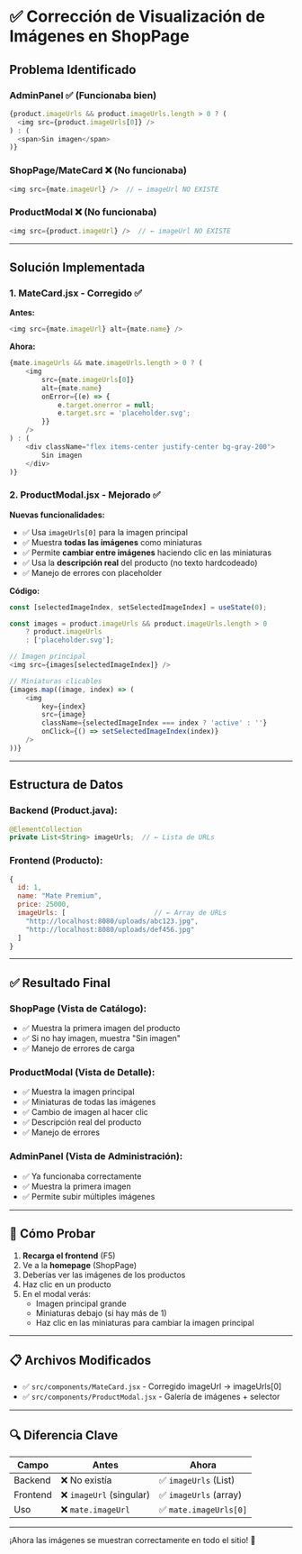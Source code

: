 # ✅ Corrección de Visualización de Imágenes en ShopPage

## Problema Identificado

### **AdminPanel** ✅ (Funcionaba bien)
```javascript
{product.imageUrls && product.imageUrls.length > 0 ? (
  <img src={product.imageUrls[0]} />
) : (
  <span>Sin imagen</span>
)}
```

### **ShopPage/MateCard** ❌ (No funcionaba)
```javascript
<img src={mate.imageUrl} />  // ← imageUrl NO EXISTE
```

### **ProductModal** ❌ (No funcionaba)
```javascript
<img src={product.imageUrl} />  // ← imageUrl NO EXISTE
```

---

## Solución Implementada

### **1. MateCard.jsx - Corregido** ✅

**Antes:**
```javascript
<img src={mate.imageUrl} alt={mate.name} />
```

**Ahora:**
```javascript
{mate.imageUrls && mate.imageUrls.length > 0 ? (
    <img 
        src={mate.imageUrls[0]} 
        alt={mate.name} 
        onError={(e) => {
            e.target.onerror = null;
            e.target.src = 'placeholder.svg';
        }}
    />
) : (
    <div className="flex items-center justify-center bg-gray-200">
        Sin imagen
    </div>
)}
```

### **2. ProductModal.jsx - Mejorado** ✅

**Nuevas funcionalidades:**
- ✅ Usa `imageUrls[0]` para la imagen principal
- ✅ Muestra **todas las imágenes** como miniaturas
- ✅ Permite **cambiar entre imágenes** haciendo clic en las miniaturas
- ✅ Usa la **descripción real** del producto (no texto hardcodeado)
- ✅ Manejo de errores con placeholder

**Código:**
```javascript
const [selectedImageIndex, setSelectedImageIndex] = useState(0);

const images = product.imageUrls && product.imageUrls.length > 0 
    ? product.imageUrls 
    : ['placeholder.svg'];

// Imagen principal
<img src={images[selectedImageIndex]} />

// Miniaturas clicables
{images.map((image, index) => (
    <img 
        key={index}
        src={image} 
        className={selectedImageIndex === index ? 'active' : ''}
        onClick={() => setSelectedImageIndex(index)}
    />
))}
```

---

## Estructura de Datos

### **Backend (Product.java):**
```java
@ElementCollection
private List<String> imageUrls;  // ← Lista de URLs
```

### **Frontend (Producto):**
```javascript
{
  id: 1,
  name: "Mate Premium",
  price: 25000,
  imageUrls: [                      // ← Array de URLs
    "http://localhost:8080/uploads/abc123.jpg",
    "http://localhost:8080/uploads/def456.jpg"
  ]
}
```

---

## ✅ Resultado Final

### **ShopPage (Vista de Catálogo):**
- ✅ Muestra la primera imagen del producto
- ✅ Si no hay imagen, muestra "Sin imagen"
- ✅ Manejo de errores de carga

### **ProductModal (Vista de Detalle):**
- ✅ Muestra la imagen principal
- ✅ Miniaturas de todas las imágenes
- ✅ Cambio de imagen al hacer clic
- ✅ Descripción real del producto
- ✅ Manejo de errores

### **AdminPanel (Vista de Administración):**
- ✅ Ya funcionaba correctamente
- ✅ Muestra la primera imagen
- ✅ Permite subir múltiples imágenes

---

## 🎯 Cómo Probar

1. **Recarga el frontend** (F5)
2. Ve a la **homepage** (ShopPage)
3. Deberías ver las imágenes de los productos
4. Haz clic en un producto
5. En el modal verás:
   - Imagen principal grande
   - Miniaturas debajo (si hay más de 1)
   - Haz clic en las miniaturas para cambiar la imagen principal

---

## 📋 Archivos Modificados

- ✅ `src/components/MateCard.jsx` - Corregido imageUrl → imageUrls[0]
- ✅ `src/components/ProductModal.jsx` - Galería de imágenes + selector

---

## 🔍 Diferencia Clave

| Campo | Antes | Ahora |
|-------|-------|-------|
| Backend | ❌ No existía | ✅ `imageUrls` (List<String>) |
| Frontend | ❌ `imageUrl` (singular) | ✅ `imageUrls` (array) |
| Uso | ❌ `mate.imageUrl` | ✅ `mate.imageUrls[0]` |

---

¡Ahora las imágenes se muestran correctamente en todo el sitio! 🎉
